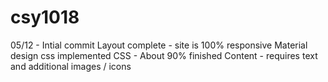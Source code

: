 # csy1018
05/12 - Intial commit
  Layout complete - site is 100% responsive
  Material design css implemented
  CSS - About 90% finished
  Content - requires text and additional images / icons
  
